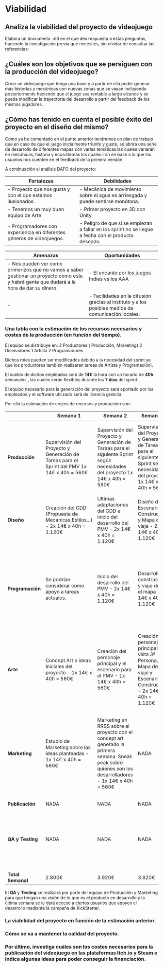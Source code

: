 ﻿# Viabilidad

## Analiza la viabilidad del proyecto de videojuego

Elabora un documento .md en el que des respuesta a estas preguntas, haciendo la investigación previa que necesites, sin olvidar de consultar las referencias:

## ¿Cuáles son los objetivos que se persiguen con la producción del videojuego?

Crear un videojuego que tenga una base y a partir de ella poder generar más historias y mecánicas con nuevas zonas que se vayan incluyendo posteriormente haciendo que el juego sea rentable a largo alcance y se pueda modificar la trayectoria del desarrollo a partir del feedback de los mismos jugadores.

## ¿Cómo has tenido en cuenta el posible éxito del proyecto en el diseño del mismo?

Como ya he comentado en el punto anterior tendremos un plan de trabajo que en caso de que el juego inicialmente triunfe y guste, se abrirá una serie de desarrollo de diferentes mapas con varias temáticas las cuales variarán en mecánicas, historia y ecosistemas los cuales irán en base a lo que los usuarios nos cuenten en el feedback de la primera versión.

A continuación el análisis DAFO del proyecto:

| Fortalezas |Debilidades  |
|--|--|
|- Proyecto que nos gusta y con el que estamos ilusionados. | - Mecánica de movimiento sobre el agua es arriesgada y puede sentirse monótona.|
|- Tenemos un muy buen equipo de Arte| - Primer proyecto en 3D con Unity |
|- Programadores con experiencia en diferentes géneros de videojuegos. | - Peligro de que si se empiezan a fallar en los sprint no se llegue a fecha con el producto deseado.

|  Amenazas | Oportunidades  |
|--|--|
|- Nos pueden ver como primerizos que no vamos a saber gestionar un proyecto como este y habrá gente que dudará a la hora de dar su dinero. |- El encanto por los juegos Indies vs los AAA  |
|-|- Facilidades en la difusión gracias al instituto y a los posibles medios de comunicación locales.|

### Una tabla con la estimación de los recursos necesarios y costes de la producción (en función del tiempo).
El equipo se distribuye en:
2 Productores ( Producción, Marketing)
2 Diseñadores
1 Artista
2 Programadores

Dichos roles pueden ser modificados debido a la necesidad del sprint ya que los productores también realizaran tareas de Artista y Programación).

El sueldo de dichos empleados será de **14€** la hora con un horario de **40h** semanales , las cuales serán flexibles durante los **7 días** del sprint. 

El equipo necesario para la generación del proyecto será aportado por los empleados y el software utilizado será de licencia gratuita.

Por ello la estimación de costes de recursos y producción son:

| | Semana 1  |  Semana 2  |Semana 3  |  Semana 4  |Semana 5  |  Semana 6  |Semana 7  |  Semana 8  | Gastos |
|--|--|--|--|--|--|--|--|--|--|
| **Producción** | Supervisión del Proyecto y Generación de Tareas para el Sprint del PMV 1x 14€ x 40h = 560€| Supervisión del Proyecto y Generación de Tareas para el siguiente Sprint según necesidades del proyecto 1x 14€ x 40h = 560€ | Supervisión del Proyecto y Generación de Tareas para el siguiente Sprint según necesidades del proyecto 1x 14€ x 40h = 560€ | Supervisión del Proyecto y Generación de Tareas para el siguiente Sprint según necesidades del proyecto 1x 14€ x 40h = 560€ | Supervisión del Proyecto y Generación de Tareas para el siguiente Sprint según necesidades del proyecto 1x 14€ x 40h = 560€ |Supervisión del Proyecto y Generación de Tareas para el siguiente Sprint según necesidades del proyecto 1x 14€ x 40h = 560€  | Supervisión del Proyecto y Generación de Tareas para el siguiente Sprint según necesidades del proyecto 1x 14€ x 40h = 560€ |Supervisión del Proyecto y Generación de Tareas para el siguiente Sprint según necesidades del proyecto 1x 14€ x 40h = 560€|4.480€|
| **Diseño** | Creación del GDD (Propuesta de Mecánicas,Estilos...) - 2x 14€ x 40h = 1.120€|  Ultimas adaptaciones del GDD e inicio del desarrollo del PMV - 2x 14€ x 40h = 1.120€ | Diseño del Escenario de Construcción y Mapa de viaje - 2x 14€ x 40h = 1.120€ | Diseño del Escenario 1 - 2x 14€ x 40h = 1.120€ | Diseño del Menú y el HUD - 2x 14€ x 40h = 1.120€ |Diseño del Escenario 2 - 2x 14€ x 40h = 1.120€  |  ||
| **Programación**| Se podrían considerar como apoyo a tareas actuales. | Inicio del desarrollo del PMV - 2x 14€ x 40h = 1.120€ | Desarrollo de construcción y viaje desde el mapa - 2x 14€ x 40h = 1.120€ | Desarrollo del sistema de Dialogo y Conceptos principales del Menú - 2x 14€ x 40h = 1.120€ | Desarrollo de Menús complejos y HUD - 2x 14€ x 40h = 1.120€| Desarrollo de Sistema de Guardado y resolución de Bugs que hayan aparecido durante las primeras semanas - 2x 14€ x 40h = 1.120€ |  ||
| **Arte**|Concept Art e ideas Iniciales del proyecto - 1x 14€ x 40h = 560€| Creación del personaje principal y el escenario para el PMV - 1x 14€ x 40h = 560€| Creación del personaje principal en vista 3ª Persona, Mapa de viaje y Escenario de Construcción - 2x 14€ x 40h = 1.120€| Creación de elementos del Escenario 1 - 1x 14€ x 40h = 560€ | Creación de elementos del menú y el HUD 1x 14€ x 40h = 560€ | Creación de elementos del Escenario 2 - 1x 14€ x 40h = 560€ |  ||
| **Marketing**| Estudio de Marketing sobre las ideas planteadas - 1x 14€ x 40h = 560€| Marketing en RRSS sobre el proyecto con el concept art generado la primera semana. Sneak peak sobre quienes son los desarrolladores - 1x 14€ x 40h = 560€ | NADA |Publicación de Videos e Imagenes por RRSS sobre el PVM y pequeñas noticias sobre las fechas y maneras de apoyar el proyecto - 1x 14€ x 40h = 560€ | Publicación de Videos e Imagenes por RRSS sobre el Escenario 1 - 1x 14€ x 40h = 560€ | NADA |  ||
| **Publicación**| NADA | NADA | NADA | NADA | NADA  | NADA |  ||
| **QA y Testing** | NADA | NADA | NADA | NADA | NADA  | Pruebas de las versión generada con PMV que será modo tutorial y escenario 1 - 1x 14€ x 40h = 560€ |  ||
| **Total Semanal**| 2.800€| 3.920€ | 3.920€ | 3.920€ | 3.920€ | 3.920€ |  ||

El **QA** y **Testing** se realizará por parte del equipo de Producción y Marketing para que tengan una visión de lo que es el producto en desarrollo y la última semana se le dará acceso a ciertos usuarios que apoyen el desarrollo mediante la campaña de KickStarter. 

### La viabilidad del proyecto en función de la estimación anterior.

### Cómo se va a mantener la calidad del proyecto.

### Por último, investiga cuáles son los costes necesarios para la publicación del videojuego en las plataformas Itch.io y Steam e indica algunas ideas para poder conseguir la financiación.
